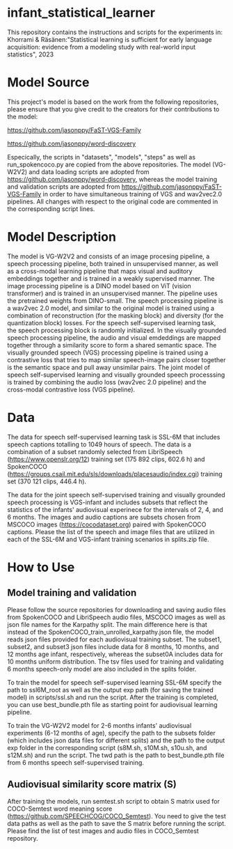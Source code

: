 # infant_statistical_learner

This repository contains the instructions and scripts for the experiments in:
Khorrami & Räsänen:"Statistical learning is sufficient for early language acquisition: evidence from a modeling study with real-world input statistics", 2023

# Model Source

This project's model is based on the work from the following repositories, please ensure that you give credit to the creators for their contributions to the model:

https://github.com/jasonppy/FaST-VGS-Family


https://github.com/jasonppy/word-discovery


Especically, the scripts in "datasets", "models", "steps" as well as run_spokencoco.py are copied from the above repositories. The model (VG-W2V2) and data loading scripts are adopted from https://github.com/jasonppy/word-discovery, whereas the model training and validation scripts are adopted from https://github.com/jasonppy/FaST-VGS-Family in order to have simultaneous training of VGS and wav2vec2.0 pipelines. All changes with respect to the original code are commented in the corresponding script lines.


# Model Description

The model is VG-W2V2 and consists of an image procesing pipeline, a speech processing pipeline, both trained in unsupervised manner, as well as a cross-modal learning pipeline that maps visual and auditory embeddings together and is trained in a weakly supervised manner. The image processing pipeline is a DINO model based on ViT (vision transformer) and is trained in an unsupervised manner. The pipeline uses the pretrained weights from DINO-small. The speech processing pipeline is a wav2vec 2.0 model, and similar to the original model is trained using a combination of reconstruction (for the masking block) and diversity (for the quantization block) losses. For the speech self-supervised learning task, the speech processing block is randomly initialized. In the visually grounded speech processing pipeline, the audio and visual emdeddings are mapped together through a similarity score to form a shared semantic space. The visually grounded speech (VGS) processing pipeline is trained using a contrastive loss that tries to map similar speech-image pairs closer together is the semantic space and pull away unsimilar pairs. The joint model of speech self-supervised learning and visually grounded speech processsing is trained by combining the audio loss (wav2vec 2.0 pipeline) and the cross-modal contrastive loss (VGS pipeline). 

# Data

The data for speech self-supervised learning task is SSL-6M that includes speech captions totalling to 1049 hours of speech. The data is a combination of a subset randomly selected from LibriSpeech (https://www.openslr.org/12) training set (175 892 clips, 602.6 h) and SpokenCOCO (https://groups.csail.mit.edu/sls/downloads/placesaudio/index.cgi) training set (370 121 clips, 446.4 h). 

The data for the joint speech self-supervised training and visually grounded speech processing is VGS-infant and includes subsets that reflect the statistics of the infants' audiovisual experinece for the intervals of 2, 4, and 6 months. The images and audio captions are subsets chosen from MSCOCO images (https://cocodataset.org) paired with SpokenCOCO captions. Please the list of the speech and image files that are utilized in each of the SSL-6M and VGS-infant training scenarios in splits.zip file. 

# How to Use

## Model training and validation

Please follow the source repositories for downloading and saving audio files from SpokenCOCO and LibriSpeech audio files, MSCOCO images as well as json file names for the Karpathy split. The main difference here is that instead of the SpokenCOCO_train_unrolled_karpathy.json file, the model reads json files provided for each audiovisual training subset. The subset1, subset2, and subset3 json files include data for 8 months, 10 months, and 12 months age infant, respectively, whereas the subset0A includes data for 10 months uniform distribution. The tsv files used for training and validating 6 months speech-only model are also included in the splits folder.

To train the model for speech self-supervised learning SSL-6M specify the path to ssl6M_root as well as the output exp path (for saving the trained model) in scripts/ssl.sh and run the script. After the training is completed, you can use best_bundle.pth file as starting point for audiovisual learning pipeline. 

To train the VG-W2V2 model for 2-6 months infants' audiovisual experiments (6-12 months of age), specify the path to the subsets folder (which includes json data files for different splits) and the path to the output exp folder in the corresponding script (s8M.sh, s10M.sh, s10u.sh, and s12M.sh) and run the script. The twd path is the path to best_bundle.pth file from 6 months speech self-supervised training. 

## Audiovisual similarity score matrix (S)

After training the models, run semtest.sh script to obtain S matrix used for COCO-Semtest word meaning score (https://github.com/SPEECHCOG/COCO_Semtest). You need to give the test data paths as well as the path to save the S matrix before running the script. Please find the list of test images and audio files in COCO_Semtest repository. 
